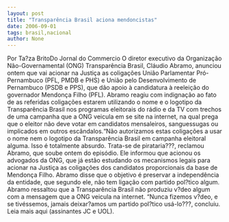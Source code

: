 ```yaml
---
layout: post
title: "Transparência Brasil aciona mendoncistas"
date: 2006-09-01
tags: brasil,nacional
author: None
---
```

Por Ta?za BritoDo Jornal do Commercio
O diretor executivo da Organização Não-Governamental (ONG) Transparência Brasil, Cláudio Abramo, anunciou ontem que vai acionar na Justiça as coligações União Parlamentar Pró-Pernambuco (PFL, PMDB e PHS) e União pelo Desenvolvimento de Pernambuco (PSDB e PPS), que dão apoio à candidatura à reeleição do governador Mendonça Filho (PFL). 
Abramo reagiu com indignação ao fato de as referidas coligações estarem utilizando o nome e o logotipo da Transparência Brasil nos programas eleitorais do rádio e da TV com trechos de uma campanha que a ONG veicula em se site na internet, na qual prega que o eleitor não deve votar em candidatos mensaleiros, sanguessugas ou implicados em outros escândalos.“Não autorizamos estas coligações a usar o nome nem o logotipo da Transparência Brasil em campanha
 eleitoral alguma. Isso é totalmente absurdo. Trata-se de pirataria???, reclamou Abramo, que soube ontem do episódio. Ele informou que acionou os advogados da ONG, que já estão estudando os mecanismos legais para acionar na Justiça as coligações dos candidatos proporcionais da base de Mendonça Filho. 
Abramo disse que o objetivo é preservar a independência da entidade, que segundo ele, não tem ligação com partido pol?tico algum. Abramo ressaltou que a Transparência Brasil não produziu v?deo algum com a mensagem que a ONG veicula na internet. “Nunca fizemos v?deo, e se tivéssemos, jamais deixar?amos um partido pol?tico usá-lo???, concluiu.
Leia mais aqui (assinantes JC e UOL). 